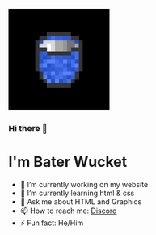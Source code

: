 ![gif from nerdy.dev](https://github.com/BaterWucket/BaterWucket/blob/master/3dgifmaker14624.gif?raw=true)
### Hi there 👋
# I'm Bater Wucket

- 🔭 I’m currently working on my website
- 🌱 I’m currently learning html & css
- 💬 Ask me about HTML and Graphics
- 📫 How to reach me: [Discord](https://discord.com/users/444931909483626498)
- ⚡ Fun fact: He/Him
